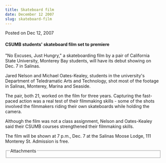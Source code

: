 ```yaml
---
title: Skateboard film
date: December 12 2007
slug: skateboard-film
---
```





<span class="date">Posted on Dec 12, 2007    </span>
<h4>CSUMB students&apos; skateboard film set to premiere</h4>
<p>&quot;No Excuses, Just Hungry,&quot; a skateboarding film by a pair of
California State University, Monterey Bay students, will have its
debut showing on Dec. 7 in Salinas.</p>
<p>Jared Nelson and Michael Oates-Kealey, students in the
university&apos;s Department of Teledramatic Arts and Technology, shot
most of the footage in Salinas, Monterey, Marina and Seaside.</p>
<p>The pair, both 21, worked on the film for three years. Capturing
the fast-paced action was a real test of their filmmaking skills -
some of the shots involved the filmmakers riding their own
skateboards while holding the camera.</p>
<p>Although the film was not a class assignment, Nelson and
Oates-Kealey said their CSUMB courses strengthened their filmmaking
skills.</p>
<p>The film will be shown at 7 p.m., Dec. 7 at the Salinas Moose
Lodge, 111 Monterey St. Admission is free.<br/></p>
<fieldset class="fieldgroup group-attachments">
<legend>Attachments</legend>
<div class="field field-type-emvideo field-field-attach-video">
<div class="field-items">
<div class="field-item odd">
<div class="emvideo emvideo-video emvideo-"/>
</div>
</div>
</div>
</fieldset>






